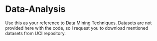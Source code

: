 # Data-Analysis
Use this as your reference to Data Mining Techniques. Datasets are not provided here with the code, so I request you to download mentioned datasets from UCI repository.
